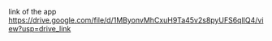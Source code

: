 link of the app
https://drive.google.com/file/d/1MByonvMhCxuH9Ta45v2s8pyUFS6qlIQ4/view?usp=drive_link

